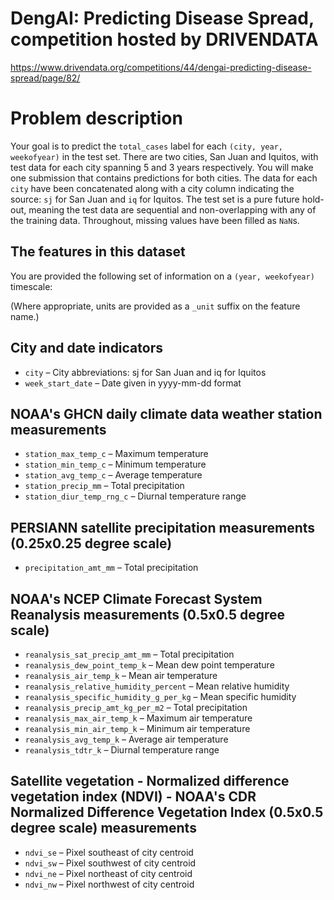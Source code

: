 # DengAI: Predicting Disease Spread, competition hosted by DRIVENDATA

https://www.drivendata.org/competitions/44/dengai-predicting-disease-spread/page/82/

# Problem description

Your goal is to predict the `total_cases` label for each `(city, year, weekofyear)` in the test set. There are two cities, San Juan and Iquitos, with test data for each city spanning 5 and 3 years respectively. You will make one submission that contains predictions for both cities. The data for each `city` have been concatenated along with a city column indicating the source: `sj` for San Juan and `iq` for Iquitos. The test set is a pure future hold-out, meaning the test data are sequential and non-overlapping with any of the training data. Throughout, missing values have been filled as `NaN`s.

## The features in this dataset
You are provided the following set of information on a `(year, weekofyear)` timescale:

(Where appropriate, units are provided as a `_unit` suffix on the feature name.)

## City and date indicators
- `city` – City abbreviations: sj for San Juan and iq for Iquitos
- `week_start_date` – Date given in yyyy-mm-dd format
## NOAA's GHCN daily climate data weather station measurements
- `station_max_temp_c` – Maximum temperature
- `station_min_temp_c` – Minimum temperature
- `station_avg_temp_c` – Average temperature
- `station_precip_mm` – Total precipitation
- `station_diur_temp_rng_c` – Diurnal temperature range
## PERSIANN satellite precipitation measurements (0.25x0.25 degree scale)
- `precipitation_amt_mm` – Total precipitation
## NOAA's NCEP Climate Forecast System Reanalysis measurements (0.5x0.5 degree scale)
- `reanalysis_sat_precip_amt_mm` – Total precipitation
- `reanalysis_dew_point_temp_k` – Mean dew point temperature
- `reanalysis_air_temp_k` – Mean air temperature
- `reanalysis_relative_humidity_percent` – Mean relative humidity
- `reanalysis_specific_humidity_g_per_kg` – Mean specific humidity
- `reanalysis_precip_amt_kg_per_m2` – Total precipitation
- `reanalysis_max_air_temp_k` – Maximum air temperature
- `reanalysis_min_air_temp_k` – Minimum air temperature
- `reanalysis_avg_temp_k` – Average air temperature
- `reanalysis_tdtr_k` – Diurnal temperature range
## Satellite vegetation - Normalized difference vegetation index (NDVI) - NOAA's CDR Normalized Difference Vegetation Index (0.5x0.5 degree scale) measurements
- `ndvi_se` – Pixel southeast of city centroid
- `ndvi_sw` – Pixel southwest of city centroid
- `ndvi_ne` – Pixel northeast of city centroid
- `ndvi_nw` – Pixel northwest of city centroid